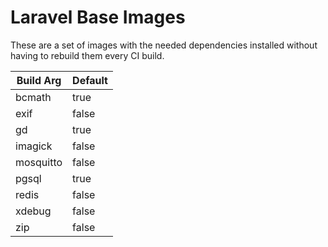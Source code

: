 # Laravel Base Images

These are a set of images with the needed dependencies installed without having to rebuild them every CI build.

| Build Arg | Default |
|-----------|---------|
| bcmath    | true    |
| exif      | false   |
| gd        | true    |
| imagick   | false   |
| mosquitto | false   |
| pgsql     | true    |
| redis     | false   |
| xdebug    | false   |
| zip       | false   |
